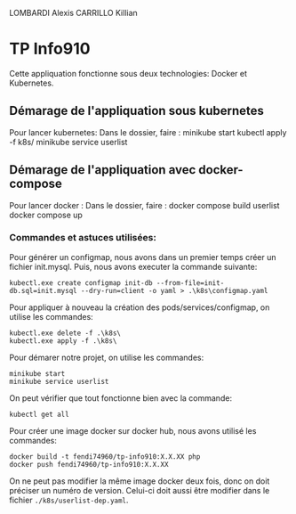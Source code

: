LOMBARDI Alexis
CARRILLO Killian

# TP Info910

Cette appliquation fonctionne  sous deux technologies: Docker et Kubernetes.

## Démarage de l'appliquation sous kubernetes

Pour lancer kubernetes:
  Dans le dossier, faire :
    minikube start
    kubectl apply -f k8s/
    minikube service userlist

## Démarage de l'appliquation avec docker-compose

Pour lancer docker :
  Dans le dossier, faire :
    docker compose build userlist
    docker compose up

### Commandes et astuces utilisées:

Pour générer un configmap, nous avons dans un premier temps créer un fichier init.mysql.
Puis, nous avons executer la commande suivante:
```
kubectl.exe create configmap init-db --from-file=init-db.sql=init.mysql --dry-run=client -o yaml > .\k8s\configmap.yaml
```

Pour appliquer à nouveau la création des pods/services/configmap, on utilise les commandes:
```
kubectl.exe delete -f .\k8s\
kubectl.exe apply -f .\k8s\
```

Pour démarer notre projet, on utilise les commandes:
```
minikube start
minikube service userlist
```

On peut vérifier que tout fonctionne bien avec la commande:
```
kubectl get all
```

Pour créer une image docker sur docker hub, nous avons utilisé les commandes:
```
docker build -t fendi74960/tp-info910:X.X.XX php
docker push fendi74960/tp-info910:X.X.XX
```

On ne peut pas modifier la même image docker deux fois, donc on doit préciser un numéro de version. Celui-ci doit aussi être modifier dans le fichier `./k8s/userlist-dep.yaml`.